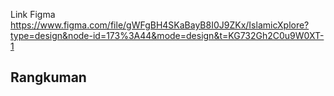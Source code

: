 Link Figma
https://www.figma.com/file/gWFgBH4SKaBayB8I0J9ZKx/IslamicXplore?type=design&node-id=173%3A44&mode=design&t=KG732Gh2C0u9W0XT-1

## Rangkuman
